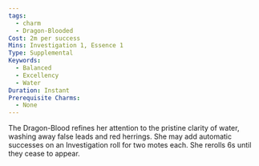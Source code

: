 ```yaml
---
tags:
  - charm
  - Dragon-Blooded
Cost: 2m per success
Mins: Investigation 1, Essence 1
Type: Supplemental
Keywords:
  - Balanced
  - Excellency
  - Water
Duration: Instant
Prerequisite Charms:
  - None
---
```

The Dragon-Blood refines her attention to the pristine clarity of water, washing away false leads and red herrings. She may add automatic successes on an Investigation roll for two motes each. She rerolls 6s until they cease to appear.